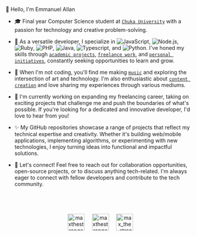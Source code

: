👋 Hello, I'm Emmanuel Allan

- 🎓 Final year Computer Science student at [`Chuka University`](https://www.chuka.ac.ke/) with a passion for technology and creative problem-solving.
- 🌱 As a versatile developer, I specialize in ![JavaScript](https://img.shields.io/badge/-JavaScript-05122A?&logo=JavaScript), ![Node.js](https://img.shields.io/badge/-Node.js-05122A?&logo=node.js), ![Ruby](https://img.shields.io/badge/-Ruby-05122A?&logo=Ruby), ![PHP](https://img.shields.io/badge/-C%23-05122A?&logo=php), ![Java](https://img.shields.io/badge/-Java-05122A?&logo=openjdk), ![Typescript](https://img.shields.io/badge/-Typescript-05122A?&logo=typescript), and ![Python](https://img.shields.io/badge/-Python-05122A?&logo=python). I've honed my skills through [`academic projects`](https://code.maxthestranger.com/projects#academic/), [`freelance work`](https://code.maxthestranger.com/projects#freelance/), and [`personal initiatives`](https://code.maxthestranger.com/projects#personal/), constantly seeking opportunities to learn and grow.
- 🎵 When I'm not coding, you'll find me making [`music`](https://music.maxthestranger.com/) and exploring the intersection of art and technology. I'm also enthusiastic about [`content creation`](https://www.youtube.com/@maxthestranger) and love sharing my experiences through various mediums.
- 🔭 I'm currently working on expanding my freelancing career, taking on exciting projects that challenge me and push the boundaries of what's possible. If you're looking for a dedicated and innovative developer, I'd love to hear from you!
- ✨ My GitHub repositories showcase a range of projects that reflect my technical expertise and creativity. Whether it's building web/mobile applications, implementing algorithms, or experimenting with new technologies, I enjoy turning ideas into functional and impactful solutions.

- 🌟 Let's connect! Feel free to reach out for collaboration opportunities, open-source projects, or to discuss anything tech-related. I'm always eager to connect with fellow developers and contribute to the tech community.

<br />

<div align="center" style="margin: 40px 0">
<a href="https://www.linkedin.com/in/maxthestranger/" target="_blank"><img align="center" src="https://img.icons8.com/cute-clipart/64/000000/linkedin.png" alt="maxthestranger" height="45" width="45" /></a>&nbsp;&nbsp;&nbsp;&nbsp;
<a href="https://twitter.com/maxthestranger" target="_blank"><img align="center" src="https://img.icons8.com/cute-clipart/64/000000/twitter.png" alt="maxthestranger" height="45" width="45" /></a> &nbsp;&nbsp;&nbsp;
<a href="https://instagram.com/max_the_stranger" target="_blank"><img align="center" src="https://img.icons8.com/cute-clipart/64/000000/instagram-new.png" alt="max_the_stranger" height="45" width="45" /></a>
</div>
